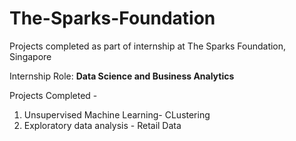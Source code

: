# The-Sparks-Foundation

Projects completed as part of internship at The Sparks Foundation, Singapore<br>

Internship Role: __Data Science and Business Analytics__

Projects Completed - 
1. Unsupervised Machine Learning- CLustering
2. Exploratory data analysis - Retail Data
